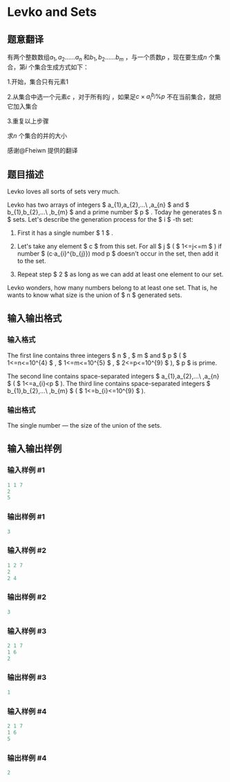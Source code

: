 # Levko and Sets

## 题意翻译

有两个整数数组$a_1,a_2......a_n$ 和$b_1,b_2......b_m$ ，与一个质数$p$ ，现在要生成$n$ 个集合，第$i$ 个集合生成方式如下：

1.开始，集合只有元素1

2.从集合中选一个元素$c$ ，对于所有的$j$ ，如果足$c\times a_i^{b_j}\%p$ 不在当前集合，就把它加入集合

3.重复以上步骤

求$n$ 个集合的并的大小

感谢@Fheiwn 提供的翻译

## 题目描述

Levko loves all sorts of sets very much.

Levko has two arrays of integers $ a_{1},a_{2},...\ ,a_{n} $ and $ b_{1},b_{2},...\ ,b_{m} $ and a prime number $ p $ . Today he generates $ n $ sets. Let's describe the generation process for the $ i $ -th set:

1. First it has a single number $ 1 $ .

2. Let's take any element $ c $ from this set. For all $ j $ ( $ 1<=j<=m $ ) if number $ (c·a_{i}^{b_{j}}) mod p $ doesn't occur in the set, then add it to the set.

3. Repeat step $ 2 $ as long as we can add at least one element to our set.

Levko wonders, how many numbers belong to at least one set. That is, he wants to know what size is the union of $ n $ generated sets.

## 输入输出格式

### 输入格式

The first line contains three integers $ n $ , $ m $ and $ p $ ( $ 1<=n<=10^{4} $ , $ 1<=m<=10^{5} $ , $ 2<=p<=10^{9} $ ), $ p $ is prime.

The second line contains space-separated integers $ a_{1},a_{2},...\ ,a_{n} $ ( $ 1<=a_{i}<p $ ). The third line contains space-separated integers $ b_{1},b_{2},...\ ,b_{m} $ ( $ 1<=b_{i}<=10^{9} $ ).

### 输出格式

The single number — the size of the union of the sets.

## 输入输出样例

### 输入样例 #1

```cpp
1 1 7
2
5

```
### 输出样例 #1

```cpp
3

```
### 输入样例 #2

```cpp
1 2 7
2
2 4

```
### 输出样例 #2

```cpp
3

```
### 输入样例 #3

```cpp
2 1 7
1 6
2

```
### 输出样例 #3

```cpp
1

```
### 输入样例 #4

```cpp
2 1 7
1 6
5

```
### 输出样例 #4

```cpp
2

```
